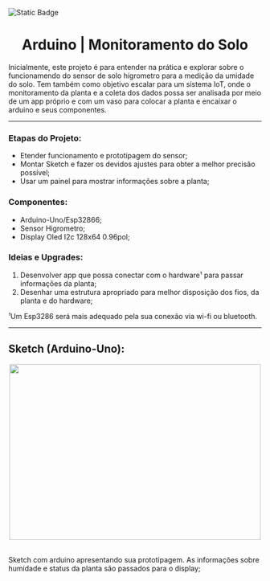 ![Static Badge](https://img.shields.io/badge/Em%20Desenvolvimento-maker?style=for-the-badge&color=orange)

<h1 align="center">Arduino | Monitoramento do Solo</h1>

Inicialmente, este projeto é para entender na prática e explorar sobre o funcionamendo do sensor de solo higrometro para a medição da umidade do solo. 
Tem também como objetivo escalar para um sistema IoT, onde o monitoramento da planta e a coleta dos dados possa ser analisada por meio de um
app próprio e com um vaso para colocar a planta e encaixar o arduino e seus componentes.

---

### Etapas do Projeto:

<ul>
  <li>Etender funcionamento e prototipagem do sensor;</li>
  <li>Montar Sketch e fazer os devidos ajustes para obter a melhor precisão possível;</li>
  <li>Usar um painel para mostrar informações sobre a planta;</li>
</ul>

### Componentes:

<ul>
  <li>Arduino-Uno/Esp32866;</li>
  <li>Sensor Higrometro;</li>
  <li>Display Oled I2c 128x64 0.96pol;</li>
</ul>

### Ideias e Upgrades:

<ol>
  <li>Desenvolver app que possa conectar com o hardware¹ para passar informações da planta;</li>
  <li>Desenhar uma estrutura apropriado para melhor disposição dos fios, da planta e do hardware;</li>
</ol>

<p>¹Um Esp3286 será mais adequado pela sua conexão via wi-fi ou bluetooth.</p>

---

## Sketch (Arduino-Uno):

<div align="center">
  <img src="https://github.com/glermff/Arduino-Vaso-Inteligente/blob/main/Img/Sketch_vaso_iot.png" height="350" width="500">
</div>

<br>

<p>
  Sketch com arduino apresentando sua prototipagem. As informações sobre humidade e status da planta são passados para o display;
</p>
